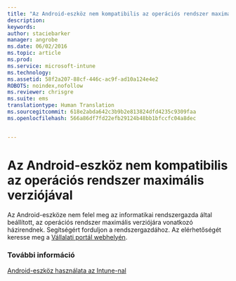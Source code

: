 ```yaml
---
title: "Az Android-eszköz nem kompatibilis az operációs rendszer maximális verziójával | Microsoft Intune"
description: 
keywords: 
author: staciebarker
manager: angrobe
ms.date: 06/02/2016
ms.topic: article
ms.prod: 
ms.service: microsoft-intune
ms.technology: 
ms.assetid: 58f2a207-88cf-446c-ac9f-ad10a124e4e2
ROBOTS: noindex,nofollow
ms.reviewer: chrisgre
ms.suite: ems
translationtype: Human Translation
ms.sourcegitcommit: 618e2abda642c3b9b2e813824dfd4235c9309faa
ms.openlocfilehash: 566a86df7fd22efb29124b48bb1bfccfc04a8dec


---
```


# Az Android-eszköz nem kompatibilis az operációs rendszer maximális verziójával

Az Android-eszköze nem felel meg az informatikai rendszergazda által beállított, az operációs rendszer maximális verziójára vonatkozó házirendnek. Segítségért forduljon a rendszergazdához. Az elérhetőségét keresse meg a [Vállalati portál webhelyén](http://portal.manage.microsoft.com).


### További információ
[Android-eszköz használata az Intune-nal](using-your-android-device-with-intune.md)



<!--HONumber=Jul16_HO4-->


